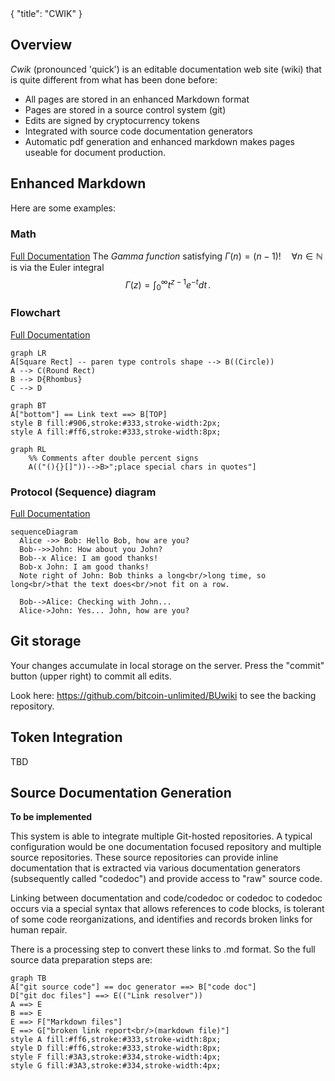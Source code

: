 <div class="cwikmeta">
{
"title": "CWIK"
} </div>

## Overview

*Cwik* (pronounced 'quick') is an editable documentation web site (wiki) that is quite different from what has been done before:

 - All pages are stored in an enhanced Markdown format
 - Pages are stored in a source control system (git)
 - Edits are signed by cryptocurrency tokens
 - Integrated with source code documentation generators
 - Automatic pdf generation and enhanced markdown makes pages useable for document production.

## Enhanced Markdown
Here are some examples:

### Math
[Full Documentation](https://katex.org/docs/supported.html)
The *Gamma function* satisfying $\Gamma(n) = (n-1)!\quad\forall n\in\mathbb N$ is via the Euler integral
$$
\Gamma(z) = \int_0^\infty t^{z-1}e^{-t}dt\,.
$$

### Flowchart
[Full Documentation](https://mermaidjs.github.io/#/flowchart)
```mermaid
graph LR
A[Square Rect] -- paren type controls shape --> B((Circle))
A --> C(Round Rect)
B --> D{Rhombus}
C --> D
```

```mermaid
graph BT
A["bottom"] == Link text ==> B[TOP]
style B fill:#906,stroke:#333,stroke-width:2px;
style A fill:#ff6,stroke:#333,stroke-width:8px;
```
```mermaid
graph RL
    %% Comments after double percent signs
    A(("(){}[]"))-->B>";place special chars in quotes"]
```

### Protocol (Sequence) diagram
[Full Documentation](https://mermaidjs.github.io/#/sequenceDiagram)
```mermaid
sequenceDiagram
  Alice ->> Bob: Hello Bob, how are you?
  Bob-->>John: How about you John?
  Bob--x Alice: I am good thanks!
  Bob-x John: I am good thanks!
  Note right of John: Bob thinks a long<br/>long time, so long<br/>that the text does<br/>not fit on a row.

  Bob-->Alice: Checking with John...
  Alice->John: Yes... John, how are you?
```

## Git storage

Your changes accumulate in local storage on the server.  Press the "commit" button (upper right) to commit all edits.

Look here: https://github.com/bitcoin-unlimited/BUwiki to see the backing repository.

## Token Integration
TBD

## Source Documentation Generation
**To be implemented**

This system is able to integrate multiple Git-hosted repositories.  A typical configuration would be one documentation focused repository and multiple source repositories.  These source repositories can provide inline documentation that is extracted via various documentation generators (subsequently called "codedoc") and provide access to "raw" source code.

Linking between documentation and code/codedoc or codedoc to codedoc occurs via a special syntax that allows references to code blocks, is tolerant of some code reorganizations, and identifies and records broken links for human repair.

There is a processing step to convert these links to .md format.  So the full source data preparation steps are:

```mermaid
graph TB
A["git source code"] == doc generator ==> B["code doc"]
D["git doc files"] ==> E(("Link resolver"))
A ==> E
B ==> E
E ==> F["Markdown files"]
E ==> G["broken link report<br/>(markdown file)"]
style A fill:#ff6,stroke:#333,stroke-width:8px;
style D fill:#ff6,stroke:#333,stroke-width:8px;
style F fill:#3A3,stroke:#334,stroke-width:4px;
style G fill:#3A3,stroke:#334,stroke-width:4px;
```